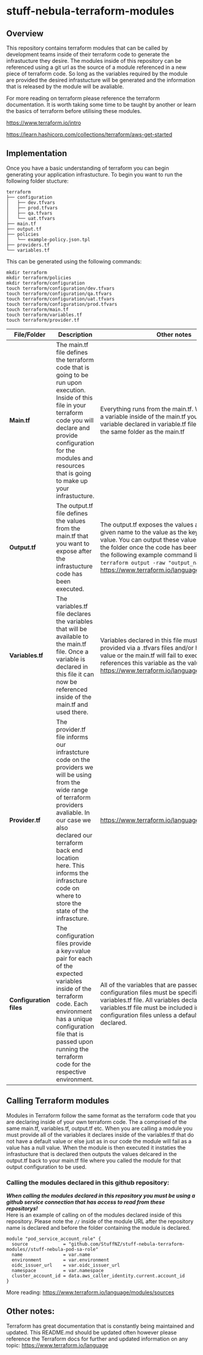 # stuff-nebula-terraform-modules
## **Overview**
This repository contains terraform modules that can be called by development teams inside of their terraform code to generate the infrastucture they desire. The modules inside of this repository can be referenced using a git url as the source of a module referenced in a new piece of terraform code. So long as the variables required by the module are provided the desired infrastucture will be generated and the information that is released by the module will be avaliable.

For more reading on terraform please reference the terraform documentation. It is worth taking some time to be taught by another or learn the basics of terraform before utilising these modules.

https://www.terraform.io/intro

https://learn.hashicorp.com/collections/terraform/aws-get-started

## **Implementation**
Once you have a basic understanding of terraform you can begin generating your application infrastucture. To begin you want to run the following folder stucture:
```
terraform
├── configuration
│   ├── dev.tfvars
│   ├── prod.tfvars
│   ├── qa.tfvars
│   └── uat.tfvars
├── main.tf
├── output.tf
├── policies
│   └── example-policy.json.tpl
├── providers.tf
└── variables.tf
```
This can be generated using the following commands:
```
mkdir terraform
mkdir terraform/policies
mkdir terraform/configuration
touch terraform/configuration/dev.tfvars
touch terraform/configuration/qa.tfvars
touch terraform/configuration/uat.tfvars
touch terraform/configuration/prod.tfvars
touch terraform/main.tf
touch terraform/variables.tf
touch terraform/provider.tf
```
File/Folder | Description | Other notes
-------------------------------------------|-------------------------------------------|-------------------------------------------
**Main.tf** | The main.tf file defines the terraform code that is going to be run upon execution. Inside of this file in your terraform code you will declare and provide configuration for the modules and resources that is going to make up your infrastucture. | Everything runs from the main.tf. When referencing a variable inside of the main.tf you must have that variable declared in variable.tf file located inside of the same folder as the main.tf 
**Output.tf** | The output.tf file defines the values from the main.tf that you want to expose after the infrastucture code has been executed. | The output.tf exposes the values and assigns the given name to the value as the key for retrieving the value. You can output these values well inside of the folder once the code has been executed using the following example command line execution: `terraform output -raw "output_name"`. https://www.terraform.io/language/values/outputs
**Variables.tf** | The variables.tf file declares the variables that will be available to the main.tf file. Once a variable is declared in this file it can now be referenced inside of the main.tf and used there. | Variables declared in this file must either be provided via a .tfvars files and/or have a default value or the main.tf will fail to execute if it references this variable as the value will be null. https://www.terraform.io/language/values/variables
**Provider.tf** | The provider.tf file informs our infrastcture code on the providers we will be using from the wide range of terraform providers avaliable. In our case we also declared our terraform back end location here. This informs the infrascture code on where to store the state of the infrascture. | https://www.terraform.io/language/providers
**Configuration files** | The configuration files provide a key=value pair for each of the expected variables inside of the terraform code. Each environment has a unique configuration file that is passed upon running the terraform code for the respective environment. | All of the variables that are passed through the configuration files must be specified inside of the variables.tf file. All variables declared in the variables.tf file must be included in the configuration files unless a default value is declared.


## **Calling Terraform modules**
Modules in Terraform follow the same format as the terraform code that you are declaring inside of your own terraform code. The a comprised of the same main.tf, variables.tf, output.tf etc. When you are calling a module you must provide all of the variables it declares inside of the variables.tf that do not have a default value or else just as in our code the module will fail as a value has a null value. When the module is then executed it instaties the infrastucture that is declared then outputs the values delcared in the output.tf back to your main.tf file where you called the module for that output configuration to be used.

### Calling the modules declared in this github repository:
***When calling the modules declared in this repository you must be using a github service connection that has access to read from these repositorys!*** <br />
Here is an example of calling on of the modules declared inside of this repository. Please note the `//` inside of the module URL after the repository name is declared and before the folder containing the module is declared. <br />
```hcl
module "pod_service_account_role" {
  source             = "github.com/StuffNZ/stuff-nebula-terraform-modules//stuff-nebula-pod-sa-role"
  name               = var.name
  environment        = var.environment
  oidc_issuer_url    = var.oidc_issuer_url
  namespace          = var.namespace
  cluster_account_id = data.aws_caller_identity.current.account_id
}
```
More reading: https://www.terraform.io/language/modules/sources

## Other notes:

Terraform has great documentation that is constantly being maintained and updated. This README.md should be updated often however please reference the Terraform docs for further and updated information on any topic: https://www.terraform.io/language